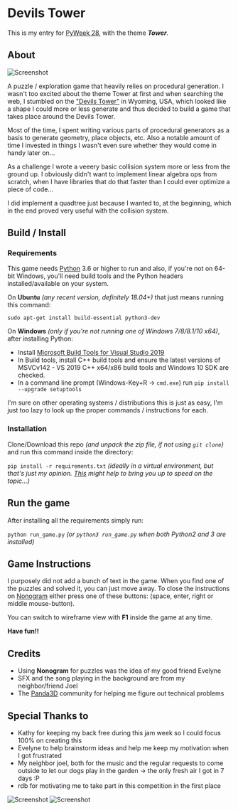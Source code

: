 # Devils Tower

This is my entry for [PyWeek 28](https://pyweek.org/28/), with the theme __*Tower*__.

## About

![Screenshot](https://www.tizilogic.com/wp-content/uploads/2019/09/Screenshot-from-2019-09-28-23-55-02.png "Devils Tower")


A puzzle / exploration game that heavily relies on procedural generation.
I wasn't too excited about the theme Tower at first and when searching
the web, I stumbled on the ["Devils Tower"](https://en.wikipedia.org/wiki/Devils_Tower) 
in Wyoming, USA, which looked like a shape I could more or less generate 
and thus decided to build a game that takes place around the Devils Tower.

Most of the time, I spent writing various parts of procedural generators as 
a basis to generate geometry, place objects, etc. Also a notable amount of 
time I invested in things I wasn't even sure whether they would come in 
handy later on...

As a challenge I wrote a veeery basic collision system more or less from the 
ground up. I obviously didn't want to implement linear algebra ops from 
scratch, when I have libraries that do that faster than I could ever optimize 
a piece of code...
 
I did implement a quadtree just because I wanted to, at the beginning, which 
in the end proved very useful with the collision system.


## Build / Install

### Requirements

This game needs [Python](https://www.python.org) 3.6 or higher to run and 
also, if you're not on 64-bit Windows, you'll need build tools and the 
Python headers installed/available on your system.

On **Ubuntu** *(any recent version, definitely 18.04+)* that just means running
this command:

`sudo apt-get install build-essential python3-dev`

On **Windows** *(only if you're not running one of Windows 7/8/8.1/10 x64)*, after 
installing Python:

  * Install [Microsoft Build Tools for Visual Studio 2019](https://www.visualstudio.com/downloads/#build-tools-for-visual-studio-2019)
  * In Build tools, install C++ build tools and ensure the latest versions 
  of MSVCv142 - VS 2019 C++ x64/x86 build tools and Windows 10 SDK are checked.
  * In a command line prompt (Windows-Key+R -> `cmd.exe`) run 
  `pip install --upgrade setuptools`

I'm sure on other operating systems / distributions this is just as easy, 
I'm just too lazy to look up the proper commands / instructions for each.

### Installation

Clone/Download this repo *(and unpack the zip file, if not using `git clone`)*
and run this command inside the directory:

`pip install -r requirements.txt`  *(ideally in a virtual environment, but 
that's just my opinion. [This](https://docs.python-guide.org/dev/virtualenvs/)
might help to bring you up to speed on the topic...)*

## Run the game

After installing all the requirements simply run: 

`python run_game.py` *(or `python3 run_game.py` when both Python2 and 3 are installed)*

## Game Instructions

I purposely did not add a bunch of text in the game. When you find one of the puzzles 
and solved it, you can just move away. To close the instructions on 
[Nonogram](https://en.wikipedia.org/wiki/Nonogram) either press one of these buttons:
(space, enter, right or middle mouse-button).

You can switch to wireframe view with **F1** inside the game at any time.

**Have fun!!**

## Credits

  * Using **Nonogram** for puzzles was the idea of my good friend Evelyne
  * SFX and the song playing in the background are from my neighbor/friend Joel
  * The [Panda3D](https://www.panda3d.org) community for helping me figure out
  technical problems

## Special Thanks to

  * Kathy for keeping my back free during this jam week so I could focus 100% on creating this
  * Evelyne to help brainstorm ideas and help me keep my motivation 
  when I got frustrated
  * My neighbor joel, both for the music and the regular requests to 
  come outside to let our dogs play in the garden -> the only fresh air I got in 7 days :P
  * rdb for motivating me to take part in this competition in the first place 

![Screenshot](https://www.tizilogic.com/wp-content/uploads/2019/09/Screenshot-from-2019-09-28-23-55-42.png "Stone Circle")
![Screenshot](https://www.tizilogic.com/wp-content/uploads/2019/09/Screenshot-from-2019-09-27-04-55-41.png "Nonogram Solver")
